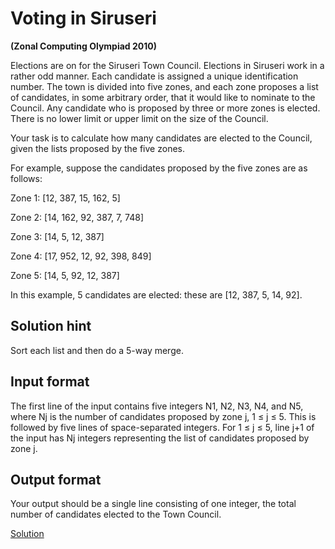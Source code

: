 # Voting in Siruseri
**(Zonal Computing Olympiad 2010)**

Elections are on for the Siruseri Town Council. Elections in Siruseri work in a rather odd manner. Each candidate is assigned a unique identification number. The town is divided into five zones, and each zone proposes a list of candidates, in some arbitrary order, that it would like to nominate to the Council. Any candidate who is proposed by three or more zones is elected. There is no lower limit or upper limit on the size of the Council.

Your task is to calculate how many candidates are elected to the Council, given the lists proposed by the five zones.

For example, suppose the candidates proposed by the five zones are as follows:

Zone 1: [12, 387, 15, 162, 5]

Zone 2: [14, 162, 92, 387, 7, 748]

Zone 3: [14, 5, 12, 387]

Zone 4: [17, 952, 12, 92, 398, 849]

Zone 5: [14, 5, 92, 12, 387]

In this example, 5 candidates are elected: these are [12, 387, 5, 14, 92].

## Solution hint
Sort each list and then do a 5-way merge.

## Input format
The first line of the input contains five integers N1, N2, N3, N4, and N5, where Nj is the number of candidates proposed by zone j, 1 ≤ j ≤ 5. This is followed by five lines of space-separated integers. For 1 ≤ j ≤ 5, line j+1 of the input has Nj integers representing the list of candidates proposed by zone j.

## Output format
Your output should be a single line consisting of one integer, the total number of candidates elected to the Town Council.

[Solution](Solution4.py)
